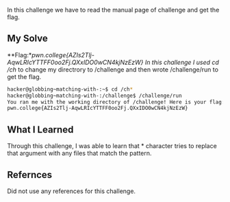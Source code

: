In this challenge we have to read the manual page of challenge and get the flag.
## My Solve

**Flag:**pwn.college{AZIs2Tlj-AqwLRIcYTTFF0oo2Fj.QXxIDO0wCN4kjNzEzW}
In this challenge I used cd /ch* to change my directrory to /challenge and then wrote /challenge/run to get the flag.
```bash
hacker@globbing~matching-with-:~$ cd /ch*
hacker@globbing~matching-with-:/challenge$ /challenge/run
You ran me with the working directory of /challenge! Here is your flag:
pwn.college{AZIs2Tlj-AqwLRIcYTTFF0oo2Fj.QXxIDO0wCN4kjNzEzW}
```

## What I Learned
Through this challenge, I was able to learn that * character tries to replace that argument with any files that match the pattern.
## Refernces
Did not use any references for this challenge.

